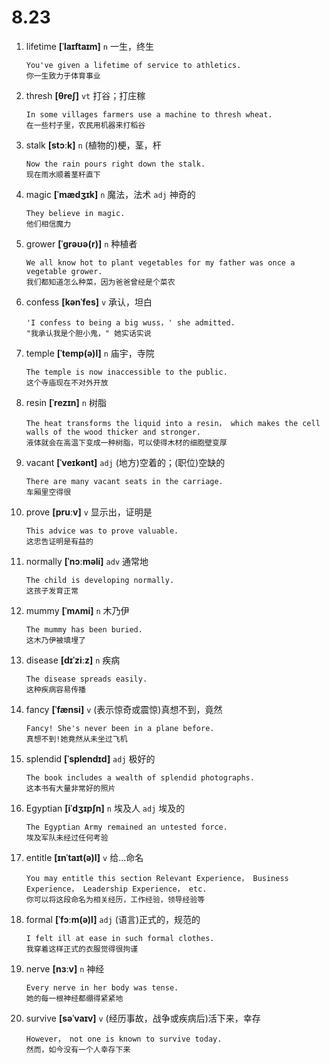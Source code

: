 # 8.23

1. lifetime **[ˈlaɪftaɪm]** `n` 一生，终生

   ```
   You've given a lifetime of service to athletics.
   你一生致力于体育事业
   ```

2. thresh **[θreʃ]** `vt` 打谷；打庄稼

   ```
   In some villages farmers use a machine to thresh wheat.
   在一些村子里，农民用机器来打稻谷
   ```

3. stalk **[stɔːk]** `n` (植物的)梗，茎，杆

   ```
   Now the rain pours right down the stalk.
   现在雨水顺着茎秆直下
   ```

4. magic **[ˈmædʒɪk]** `n` 魔法，法术 `adj` 神奇的

   ```
   They believe in magic.
   他们相信魔力
   ```

5. grower **[ˈɡrəʊə(r)]** `n` 种植者

   ```
   We all know hot to plant vegetables for my father was once a vegetable grower.
   我们都知道怎么种菜，因为爸爸曾经是个菜农
   ```

6. confess **[kənˈfes]** `v` 承认，坦白

   ```
   'I confess to being a big wuss，' she admitted.
   "我承认我是个胆小鬼，" 她实话实说
   ```

7. temple **[ˈtemp(ə)l]** `n` 庙宇，寺院

   ```
   The temple is now inaccessible to the public.
   这个寺庙现在不对外开放
   ```

8. resin **[ˈrezɪn]** `n` 树脂

   ```
   The heat transforms the liquid into a resin， which makes the cell walls of the wood thicker and stronger.
   液体就会在高温下变成一种树脂，可以使得木材的细胞壁变厚
   ```

9. vacant **[ˈveɪkənt]** `adj` (地方)空着的；(职位)空缺的

   ```
   There are many vacant seats in the carriage.
   车厢里空得很
   ```

10. prove **[pruːv]** `v` 显示出，证明是

    ```
    This advice was to prove valuable.
    这忠告证明是有益的
    ```

11. normally **[ˈnɔːməli]** `adv` 通常地

    ```
    The child is developing normally.
    这孩子发育正常
    ```

12. mummy **[ˈmʌmi]** `n` 木乃伊

    ```
    The mummy has been buried.
    这木乃伊被填埋了
    ```

13. disease **[dɪˈziːz]** `n` 疾病

    ```
    The disease spreads easily.
    这种疾病容易传播
    ```

14. fancy **[ˈfænsi]** `v` (表示惊奇或震惊)真想不到，竟然

    ```
    Fancy! She's never been in a plane before.
    真想不到!她竟然从未坐过飞机
    ```

15. splendid **[ˈsplendɪd]** `adj` 极好的

    ```
    The book includes a wealth of splendid photographs.
    这本书有大量非常好的照片
    ```

16. Egyptian **[iˈdʒɪpʃn]** `n` 埃及人 `adj` 埃及的

    ```
    The Egyptian Army remained an untested force.
    埃及军队未经过任何考验
    ```

17. entitle **[ɪnˈtaɪt(ə)l]** `v` 给...命名

    ```
    You may entitle this section Relevant Experience， Business Experience， Leadership Experience， etc.
    你可以将这段命名为相关经历，工作经验，领导经验等
    ```

18. formal **[ˈfɔːm(ə)l]** `adj` (语言)正式的，规范的

    ```
    I felt ill at ease in such formal clothes.
    我穿着这样正式的衣服觉得很拘谨
    ```

19. nerve **[nɜːv]** `n` 神经

    ```
    Every nerve in her body was tense.
    她的每一根神经都绷得紧紧地
    ```

20. survive **[səˈvaɪv]** `v` (经历事故，战争或疾病后)活下来，幸存
    ```
    However， not one is known to survive today.
    然而，如今没有一个人幸存下来
    ```
